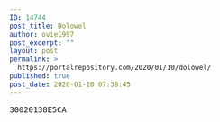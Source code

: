 ```yaml
---
ID: 14744
post_title: Dolowel
author: ovie1997
post_excerpt: ""
layout: post
permalink: >
  https://portalrepository.com/2020/01/10/dolowel/
published: true
post_date: 2020-01-10 07:38:45
---
```

<pre>30020138E5CA</pre>